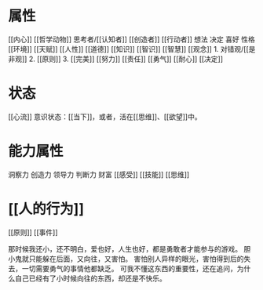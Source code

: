 # 属性
[[内心]] 
[[哲学动物]] 
思考者/[[认知者]] 
[[创造者]] 
[[行动者]] 
想法
决定
喜好
性格
[[环境]] 
[[天赋]] 
[[人性]] 
[[道德]] 
[[知识]] 
[[智识]] 
[[智慧]] 
[[观念]] 
	1. 对错观/[[是非观]]
	2. [[原则]] 
	3. [[完美]] 
[[努力]] 
[[责任]] 
[[勇气]] 
[[耐心]] 
[[决定]] 
# 状态
[[心流]] 
意识状态：[[当下]]，或者，活在[[思维]]、[[欲望]]中。
#  能力属性
洞察力
创造力
领导力
判断力
财富
[[感受]] 
[[技能]] 
[[思维]] 
# [[人的行为]] 
[[原则]] 
[[事件]] 

那时候我还小，还不明白，爱也好，人生也好，都是勇敢者才能参与的游戏。
胆小鬼就只能躲在后面，又向往，又害怕。
害怕别人异样的眼光，害怕得到后的失去，一切需要勇气的事情他都缺乏。
可我不懂这东西的重要性，还在追问，为什么自己已经有了小时候向往的东西，却还是不快乐。
